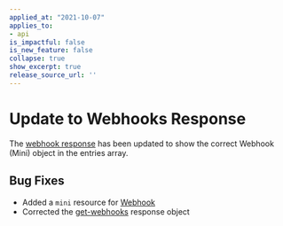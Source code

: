 ```yaml
---
applied_at: "2021-10-07"
applies_to: 
- api
is_impactful: false
is_new_feature: false
collapse: true
show_excerpt: true
release_source_url: ''
---
```


# Update to Webhooks Response

The [webhook response][webhooks] has been updated to show the correct
Webhook (Mini) object in the entries array.

<!-- more -->

## Bug Fixes

* Added a `mini` resource for [Webhook][mini]
* Corrected the [get-webhooks][webhooks] response object

[support]: https://developer.box.com/support
[forum]: https://support.box.com/hc/en-us/community/topics/360001932973-Platform-and-Developer-Forum
[webhooks]: e://get-webhooks
[mini]: e://resources/webhook--mini